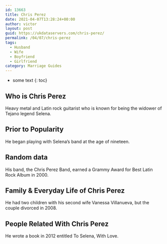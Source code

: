 ```yaml
---
id: 13663
title: Chris Perez
date: 2021-04-07T13:28:24+00:00
author: victor
layout: post
guid: https://ukdataservers.com/chris-perez/
permalink: /04/07/chris-perez
tags:
  - Husband
  - Wife
  - Boyfriend
  - Girlfriend
category: Marriage Guides
---
```


* some text
{: toc}


## Who is Chris Perez



Heavy metal and Latin rock guitarist who is known for being the widower of Tejano legend Selena.

                
                
                
## Prior to Popularity



He began playing with Selena&#8217;s band at the age of nineteen.

                
                
                
## Random data



His band, the Chris Perez Band, earned a Grammy Award for Best Latin Rock Album in 2000.

                
                
                
## Family & Everyday Life of Chris Perez



He had two children with his second wife Vanessa Villanueva, but the couple divorced in 2008.

                
                
                
## People Related With Chris Perez



He wrote a book in 2012 entitled To Selena, With Love.

                
              
            
          
          
          